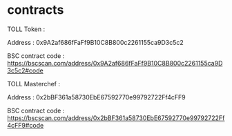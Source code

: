 # contracts

TOLL Token : 

Address : 0x9A2af686fFaFf9B10C8B800c2261155ca9D3c5c2

BSC contract code : https://bscscan.com/address/0x9A2af686fFaFf9B10C8B800c2261155ca9D3c5c2#code

TOLL Masterchef : 

Address : 0x2bBF361a58730EbE67592770e99792722Ff4cFF9

BSC contract code : https://bscscan.com/address/0x2bBF361a58730EbE67592770e99792722Ff4cFF9#code


